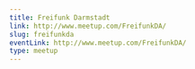 ```yaml
---
title: Freifunk Darmstadt
link: http://www.meetup.com/FreifunkDA/
slug: freifunkda
eventLink: http://www.meetup.com/FreifunkDA/
type: meetup
---
```

